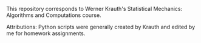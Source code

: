 This repository corresponds to Werner Krauth's Statistical Mechanics: Algorithms and Computations course.

Attributions: Python scripts were generally created by Krauth and edited by me for homework assignments.
